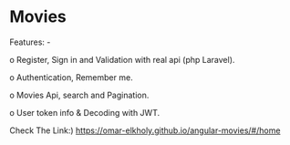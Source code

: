 # Movies

Features: -

o Register, Sign in and Validation with real api (php Laravel).

o Authentication, Remember me.

o Movies Api, search and Pagination.

o User token info & Decoding with JWT.

Check The Link:) https://omar-elkholy.github.io/angular-movies/#/home

